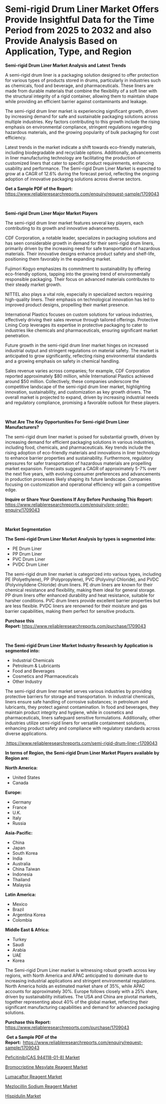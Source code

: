 <p><h1>Semi-rigid Drum Liner Market Offers Provide Insightful Data for the Time Period from 2025 to 2032 and also Provide Analysis Based on Application, Type, and Region</h1></p><p><strong>Semi-rigid Drum Liner Market Analysis and Latest Trends</strong></p>
<p><p>A semi-rigid drum liner is a packaging solution designed to offer protection for various types of products stored in drums, particularly in industries such as chemicals, food and beverage, and pharmaceuticals. These liners are made from durable materials that combine the flexibility of a soft liner with the structural integrity of a rigid container, allowing them to maintain shape while providing an efficient barrier against contaminants and leakage.</p><p>The semi-rigid drum liner market is experiencing significant growth, driven by increasing demand for safe and sustainable packaging solutions across multiple industries. Key factors contributing to this growth include the rising emphasis on environmental compliance, stringent regulations regarding hazardous materials, and the growing popularity of bulk packaging for cost efficiency.</p><p>Latest trends in the market indicate a shift towards eco-friendly materials, including biodegradable and recyclable options. Additionally, advancements in liner manufacturing technology are facilitating the production of customized liners that cater to specific product requirements, enhancing usability and performance. The Semi-rigid Drum Liner Market is expected to grow at a CAGR of 12.6% during the forecast period, reflecting the ongoing adoption of innovative packaging solutions across diverse sectors.</p></p>
<p><strong>Get a Sample PDF of the Report:&nbsp;</strong> <a href="https://www.reliableresearchreports.com/enquiry/request-sample/1709043?utm_campaign=33&utm_medium=2&utm_source=Github&utm_content=ia&utm_term=27032025&utm_id=semi-rigid-drum-liner">https://www.reliableresearchreports.com/enquiry/request-sample/1709043</a></p>
<p>&nbsp;</p>
<p><strong>Semi-rigid Drum Liner Major Market Players</strong></p>
<p><p>The semi-rigid drum liner market features several key players, each contributing to its growth and innovative advancements. </p><p>CDF Corporation, a notable leader, specializes in packaging solutions and has seen considerable growth in demand for their semi-rigid drum liners, primarily driven by the increasing need for safe transportation of hazardous materials. Their innovative designs enhance product safety and shelf-life, positioning them favorably in the expanding market.</p><p>Fujimori Kogyo emphasizes its commitment to sustainability by offering eco-friendly options, tapping into the growing trend of environmentally responsible packaging. Their focus on advanced materials contributes to their steady market growth.</p><p>NITTEL also plays a vital role, especially in specialized sectors requiring high-quality liners. Their emphasis on technological innovation has led to improved product designs, propelling their market presence.</p><p>International Plastics focuses on custom solutions for various industries, effectively driving their sales revenue through tailored offerings. Protective Lining Corp leverages its expertise in protective packaging to cater to industries like chemicals and pharmaceuticals, ensuring significant market penetration.</p><p>Future growth in the semi-rigid drum liner market hinges on increased industrial output and stringent regulations on material safety. The market is anticipated to grow significantly, reflecting rising environmental standards and a growing emphasis on safety in chemical handling.</p><p>Sales revenue varies across companies; for example, CDF Corporation reported approximately $80 million, while International Plastics achieved around $50 million. Collectively, these companies underscore the competitive landscape of the semi-rigid drum liner market, highlighting innovation, sustainability, and customization as key growth drivers. The overall market is projected to expand, driven by increasing industrial needs and regulatory compliance, promising a favorable outlook for these players.</p></p>
<p>&nbsp;</p>
<p><strong>What Are The Key Opportunities For Semi-rigid Drum Liner Manufacturers?</strong></p>
<p><p>The semi-rigid drum liner market is poised for substantial growth, driven by increasing demand for efficient packaging solutions in various industries, including food, chemicals, and pharmaceuticals. Key trends include the rising adoption of eco-friendly materials and innovations in liner technology to enhance barrier properties and sustainability. Furthermore, regulatory pressures for safer transportation of hazardous materials are propelling market expansion. Forecasts suggest a CAGR of approximately 5-7% over the next five years, with evolving consumer preferences and advancements in production processes likely shaping its future landscape. Companies focusing on customization and operational efficiency will gain a competitive edge.</p></p>
<p><strong>Inquire or Share Your Questions If Any Before Purchasing This Report:</strong> <a href="https://www.reliableresearchreports.com/enquiry/pre-order-enquiry/1709043?utm_campaign=33&utm_medium=2&utm_source=Github&utm_content=ia&utm_term=27032025&utm_id=semi-rigid-drum-liner">https://www.reliableresearchreports.com/enquiry/pre-order-enquiry/1709043</a></p>
<p>&nbsp;</p>
<p><strong>Market Segmentation</strong></p>
<p><strong>The Semi-rigid Drum Liner Market Analysis by types is segmented into:</strong></p>
<p><ul><li>PE Drum Liner</li><li>PP Drum Liner</li><li>PVC Drum Liner</li><li>PVDC Drum Liner</li></ul></p>
<p><p>The semi-rigid drum liner market is categorized into various types, including PE (Polyethylene), PP (Polypropylene), PVC (Polyvinyl Chloride), and PVDC (Polyvinylidene Chloride) drum liners. PE drum liners are known for their chemical resistance and flexibility, making them ideal for general storage. PP drum liners offer enhanced durability and heat resistance, suitable for harsher conditions. PVC drum liners provide excellent barrier properties but are less flexible. PVDC liners are renowned for their moisture and gas barrier capabilities, making them perfect for sensitive products.</p></p>
<p><strong>Purchase this Report:&nbsp;</strong><a href="https://www.reliableresearchreports.com/purchase/1709043?utm_campaign=33&utm_medium=2&utm_source=Github&utm_content=ia&utm_term=27032025&utm_id=semi-rigid-drum-liner">https://www.reliableresearchreports.com/purchase/1709043</a></p>
<p>&nbsp;</p>
<p><strong>The Semi-rigid Drum Liner Market Industry Research by Application is segmented into:</strong></p>
<p><ul><li>Industrial Chemicals</li><li>Petroleum & Lubricants</li><li>Food and Beverages</li><li>Cosmetics and Pharmaceuticals</li><li>Other Industry</li></ul></p>
<p><p>The semi-rigid drum liner market serves various industries by providing protective barriers for storage and transportation. In industrial chemicals, liners ensure safe handling of corrosive substances; in petroleum and lubricants, they protect against contamination. In food and beverages, they maintain product integrity and hygiene, while in cosmetics and pharmaceuticals, liners safeguard sensitive formulations. Additionally, other industries utilize semi-rigid liners for versatile containment solutions, enhancing product safety and compliance with regulatory standards across diverse applications.</p></p>
<p><a href="https://www.reliableresearchreports.com/semi-rigid-drum-liner-r1709043?utm_campaign=33&utm_medium=2&utm_source=Github&utm_content=ia&utm_term=27032025&utm_id=semi-rigid-drum-liner">&nbsp;https://www.reliableresearchreports.com/semi-rigid-drum-liner-r1709043</a></p>
<p><strong>In terms of Region, the Semi-rigid Drum Liner Market Players available by Region are:</strong></p>
<p>
    <p> <strong> North America: </strong>
        <ul>
            <li>United States</li>
            <li>Canada</li>
        </ul>
        </p> 
    <p> <strong> Europe: </strong>
        <ul>
            <li>Germany</li>
            <li>France</li>
            <li>U.K.</li>
            <li>Italy</li>
            <li>Russia</li>
        </ul>
        </p> 
    <p> <strong> Asia-Pacific: </strong>
        <ul>
            <li>China</li>
            <li>Japan</li>
            <li>South Korea</li>
            <li>India</li>
            <li>Australia</li>
            <li>China Taiwan</li>
            <li>Indonesia</li>
            <li>Thailand</li>
            <li>Malaysia</li>
        </ul>
        </p> 
    <p> <strong> Latin America: </strong>
        <ul>
            <li>Mexico</li>
            <li>Brazil</li>
            <li>Argentina Korea</li>
            <li>Colombia</li>
        </ul>
        </p> 
    <p> <strong> Middle East & Africa: </strong>
        <ul>
            <li>Turkey</li>
            <li>Saudi</li>
            <li>Arabia</li>
            <li>UAE</li>
            <li>Korea</li>
        </ul>
    </p>
    </p>
<p><p>The Semi-rigid Drum Liner market is witnessing robust growth across key regions, with North America and APAC anticipated to dominate due to increasing industrial applications and stringent environmental regulations. North America holds an estimated market share of 35%, while APAC accounts for approximately 30%. Europe follows closely with a 25% share, driven by sustainability initiatives. The USA and China are pivotal markets, together representing about 40% of the global market, reflecting their significant manufacturing capabilities and demand for advanced packaging solutions.</p></p>
<p><strong>Purchase this Report: </strong><a href="https://www.reliableresearchreports.com/purchase/1709043?utm_campaign=33&utm_medium=2&utm_source=Github&utm_content=ia&utm_term=27032025&utm_id=semi-rigid-drum-liner">https://www.reliableresearchreports.com/purchase/1709043</a></p>
<p>&nbsp;<strong>Get a Sample PDF of the Report:&nbsp;&nbsp;</strong><a href="https://www.reliableresearchreports.com/enquiry/request-sample/1709043?utm_campaign=33&utm_medium=2&utm_source=Github&utm_content=ia&utm_term=27032025&utm_id=semi-rigid-drum-liner">https://www.reliableresearchreports.com/enquiry/request-sample/1709043</a></p>
<p><strong></strong></p>
<p><p><a href="https://github.com/ocambdidarhz/Market-Research-Report-List-1/blob/main/peficitinibcas-944118-01-8-market.md?utm_campaign=33&utm_medium=2&utm_source=Github&utm_content=ia&utm_term=27032025&utm_id=semi-rigid-drum-liner">Peficitinib(CAS 944118-01-8) Market</a></p><p><a href="https://github.com/efialiurca/Market-Research-Report-List-1/blob/main/bromocriptine-mesylate-reagent-market.md?utm_campaign=33&utm_medium=2&utm_source=Github&utm_content=ia&utm_term=27032025&utm_id=semi-rigid-drum-liner">Bromocriptine Mesylate Reagent Market</a></p><p><a href="https://github.com/aslinalirey9/Market-Research-Report-List-1/blob/main/lumacaftor-reagent-market.md?utm_campaign=33&utm_medium=2&utm_source=Github&utm_content=ia&utm_term=27032025&utm_id=semi-rigid-drum-liner">Lumacaftor Reagent Market</a></p><p><a href="https://github.com/ajegiobitsa/Market-Research-Report-List-1/blob/main/mezlocillin-sodium-reagent-market.md?utm_campaign=33&utm_medium=2&utm_source=Github&utm_content=ia&utm_term=27032025&utm_id=semi-rigid-drum-liner">Mezlocillin Sodium Reagent Market</a></p><p><a href="https://github.com/oshodikurc/Market-Research-Report-List-1/blob/main/hispidulin-market.md?utm_campaign=33&utm_medium=2&utm_source=Github&utm_content=ia&utm_term=27032025&utm_id=semi-rigid-drum-liner">Hispidulin Market</a></p></p>